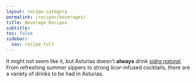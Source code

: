 ```yaml
---
layout: recipe-category
permalink: /recipes/beverages/
title: Beverage Recipes
subtitle: 
toc: false
sidebar:
  nav: recipe_full
---
```

It might not seem like it, but Asturias doesn't **always** drink *[sidra natural](/culture/products/cider/)*. From refreshing summer sippers to strong *licor*-infused cocktails, there are a variety of drinks to be had in Asturias.